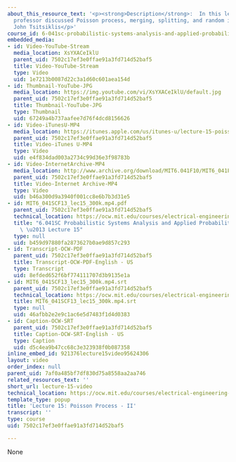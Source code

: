 ```yaml
---
about_this_resource_text: '<p><strong>Description</strong>:  In this lecture, the
  professor discussed Poisson process, merging, splitting, and random incidence.</p>  <p><strong>Instructor</strong>:
  John Tsitsiklis</p>'
course_id: 6-041sc-probabilistic-systems-analysis-and-applied-probability-fall-2013
embedded_media:
- id: Video-YouTube-Stream
  media_location: XsYXACeIklU
  parent_uid: 7502c17ef3e0ffae91a3fd714d52baf5
  title: Video-YouTube-Stream
  type: Video
  uid: 1e7213b0087d22c3a1d60c601aea154d
- id: Thumbnail-YouTube-JPG
  media_location: https://img.youtube.com/vi/XsYXACeIklU/default.jpg
  parent_uid: 7502c17ef3e0ffae91a3fd714d52baf5
  title: Thumbnail-YouTube-JPG
  type: Thumbnail
  uid: 67249a4b737aafee7d76f4dcd8156626
- id: Video-iTunesU-MP4
  media_location: https://itunes.apple.com/us/itunes-u/lecture-15-poisson-process-ii/id577778306?i=123745428
  parent_uid: 7502c17ef3e0ffae91a3fd714d52baf5
  title: Video-iTunes U-MP4
  type: Video
  uid: e4f834dad003a2734c99d36e3f98783b
- id: Video-InternetArchive-MP4
  media_location: http://www.archive.org/download/MIT6.041F10/MIT6_041F11_lec15_300k.mp4
  parent_uid: 7502c17ef3e0ffae91a3fd714d52baf5
  title: Video-Internet Archive-MP4
  type: Video
  uid: b46a300d9a3940f001cc8e6b7b3d31e5
- id: MIT6_041SCF13_lec15_300k.mp4.pdf
  parent_uid: 7502c17ef3e0ffae91a3fd714d52baf5
  technical_location: https://ocw.mit.edu/courses/electrical-engineering-and-computer-science/6-041sc-probabilistic-systems-analysis-and-applied-probability-fall-2013/resource-index/lecture-videos/lecture-15-video/MIT6_041SCF13_lec15_300k.mp4.pdf
  title: "6.041SC Probabilistic Systems Analysis and Applied Probability, Fall 2013Transcript\
    \ \u2013 Lecture 15"
  type: null
  uid: b459d97880fa2873627b0ae9d857c293
- id: Transcript-OCW-PDF
  parent_uid: 7502c17ef3e0ffae91a3fd714d52baf5
  title: Transcript-OCW-PDF-English - US
  type: Transcript
  uid: 8efded652f6bf774111707d3b9135e1a
- id: MIT6_041SCF13_lec15_300k.mp4.srt
  parent_uid: 7502c17ef3e0ffae91a3fd714d52baf5
  technical_location: https://ocw.mit.edu/courses/electrical-engineering-and-computer-science/6-041sc-probabilistic-systems-analysis-and-applied-probability-fall-2013/resource-index/lecture-videos/lecture-15-video/MIT6_041SCF13_lec15_300k.mp4.srt
  title: MIT6_041SCF13_lec15_300k.mp4.srt
  type: null
  uid: 46afbb2e2e9c1ac6e5d7483f1d4d0383
- id: Caption-OCW-SRT
  parent_uid: 7502c17ef3e0ffae91a3fd714d52baf5
  title: Caption-OCW-SRT-English - US
  type: Caption
  uid: d5c4ea9b47cc68c3e323938f0b087358
inline_embed_id: 921376lecture15video95624306
layout: video
order_index: null
parent_uid: 7af0a485bf7df830d75a8558aa2aa746
related_resources_text: ''
short_url: lecture-15-video
technical_location: https://ocw.mit.edu/courses/electrical-engineering-and-computer-science/6-041sc-probabilistic-systems-analysis-and-applied-probability-fall-2013/resource-index/lecture-videos/lecture-15-video
template_type: popup
title: 'Lecture 15: Poisson Process - II'
transcript: ''
type: course
uid: 7502c17ef3e0ffae91a3fd714d52baf5

---
```

None